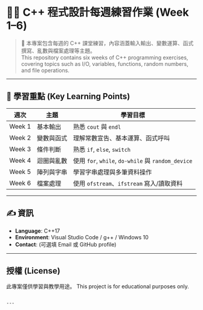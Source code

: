 
# 🧑‍💻 C++ 程式設計每週練習作業 (Week 1–6)

> 💬 本專案包含每週的 C++ 課堂練習，內容涵蓋輸入輸出、變數運算、函式撰寫、亂數與檔案處理等主題。  
> This repository contains six weeks of C++ programming exercises, covering topics such as I/O, variables, functions, random numbers, and file operations.

---

## 🧠 學習重點 (Key Learning Points)

| 週次     | 主題    | 學習目標                                            |
| ------ | ----- | ----------------------------------------------- |
| Week 1 | 基本輸出  | 熟悉 `cout` 與 `endl`                              |
| Week 2 | 變數與函式 | 理解常數宣告、基本運算、函式呼叫                                |
| Week 3 | 條件判斷  | 熟悉 `if`, `else`, `switch`                       |
| Week 4 | 迴圈與亂數 | 使用 `for`, `while`, `do-while` 與 `random_device` |
| Week 5 | 陣列與字串 | 學習字串處理與多筆資料操作                                   |
| Week 6 | 檔案處理  | 使用 `ofstream`、`ifstream` 寫入/讀取資料                |

---

## ✍️ 資訊 

* **Language**: C++17
* **Environment**: Visual Studio Code / g++ / Windows 10
* **Contact**: (可選填 Email 或 GitHub profile)

---

## 授權 (License)

此專案僅供學習與教學用途。
This project is for educational purposes only.

```

---


